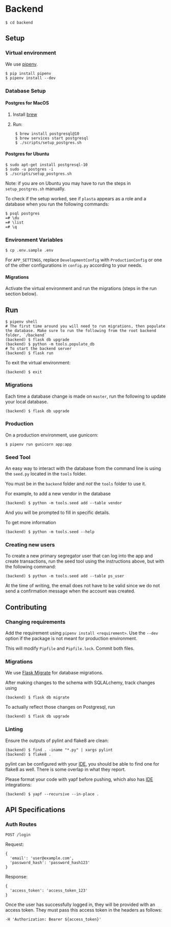 # Backend

    $ cd backend


## Setup

### Virtual environment

We use [pipenv](https://github.com/pypa/pipenv#-usage).

    $ pip install pipenv
    $ pipenv install --dev

### Database Setup

#### Postgres for MacOS

1. Install [brew](https://brew.sh/)

1. Run:

        $ brew install postgresql@10
        $ brew services start postgresql
        $ ./scripts/setup_postgres.sh

#### Postgres for Ubuntu

    $ sudo apt-get install postgresql-10
    $ sudo -u postgres -i
    $ ./scripts/setup_postgres.sh
    
Note: if you are on Ubuntu you may have to run the steps in `setup_postgres.sh` manually.


To check if the setup worked, see if `plasta` appears as a role and a database when you run the following commands:

    $ psql postgres
    =# \du
    =# \list
    =# \q

### Environment Variables

    $ cp .env.sample .env

For `APP_SETTINGS`, replace `DevelopmentConfig` with `ProductionConfig` or one of the other configurations in `config.py` according to your needs.

#### Migrations

Activate the virtual environment and run the migrations (steps in the run section below).


## Run

    $ pipenv shell
    # The first time around you will need to run migrations, then populate the database. Make sure to run the following from the root backend folder, `/backend`
    (backend) $ flask db upgrade
    (backend) $ python -m tools.populate_db
    # To start the backend server
    (backend) $ flask run

To exit the virtual environment:

    (backend) $ exit

### Migrations
Each time a database change is made on `master`, run the following to update your local database.

    (backend) $ flask db upgrade

### Production

On a production environment, use gunicorn:

    $ pipenv run gunicorn app:app

### Seed Tool

An easy way to interact with the database from the command line is using the `seed.py` located in the `tools` folder.

You must be in the `backend` folder and _not_ the `tools` folder to use it.

For example, to add a new vendor in the database

    (backend) $ python -m tools.seed add --table vendor

And you will be prompted to fill in specific details.

To get more information

    (backend) $ python -m tools.seed --help

### Creating new users

To create a new primary segregator user that can log into the app and create transactions, run the seed tool using the instructions above, but with the following command:

    (backend) $ python -m tools.seed add --table ps_user

At the time of writing, the email does not have to be valid since we do not send a confirmation message when the account was created.

## Contributing

### Changing requirements

Add the requirement using `pipenv install <requirement>`. Use the `--dev` option if the package is not meant for production environment.

This will modify `Pipfile` and `Pipfile.lock`. Commit both files.

### Migrations

We use [Flask Migrate](https://github.com/miguelgrinberg/Flask-Migrate) for database migrations.

After making changes to the schema with SQLALchemy, track changes using

    (backend) $ flask db migrate

To actually reflect those changes on Postgresql, run

    (backend) $ flask db upgrade


### Linting

Ensure the outputs of pylint and flake8 are clean:

    (backend) $ find . -iname "*.py" | xargs pylint
    (backend) $ flake8 .

pylint can be configured with your [IDE](https://pylint.readthedocs.io/en/latest/user_guide/ide-integration.html), you should be able to find one for flake8 as well. There is some overlap in what they report.

Please format your code with yapf before pushing, which also has [IDE](https://github.com/google/yapf/tree/2c13f6f93e8ccfa0c966b67f88eeffe20ccb32a0/plugins#ide-plugins) integrations:

    (backend) $ yapf --recursive --in-place .


## API Specifications

### Auth Routes

`POST /login`

Request:
```
{
  'email': 'user@example.com',
  'password_hash': 'password_hash123'
}
```

Response:

```
{
  'access_token': 'access_token_123'
}
```

Once the user has successfully logged in, they will be provided with an access token. They must pass this access token in the headers as follows:

`-H 'Authorization: Bearer ${access_token}'`

